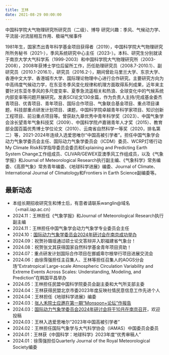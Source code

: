 ```yaml
---
title: 王林 
date: 2021-08-29 00:00:00
---
```

中国科学院大气物理研究所研究员（二级）、博导
研究兴趣：季风、气候动力学、平流层-对流层相互作用、极端气候事件

1981年生，国家杰出青年科学基金项目获得者（2019），中国科学院大气物理研究所所务秘书（2021-），季风系统研究中心主任（2023-）。本科、研究生分别就读于南京大学大气科学系（1999-2003）和中国科学院大气物理研究所（2003-2008），2008年获博士学位后留所工作，历任助理研究员（2008.7-2010.1）、副研究员（2010.1-2016.1），研究员（2016.2-），期间曾赴马里兰大学、东京大学、香港中文大学、香港城市大学、国际理论物理中心进行合作研究。主要研究方向为中高纬度气候动力学，在东亚冬季风变化规律和机理方面取得系列成果，近年来主要针对东亚冬季风的多尺度变率、夏季急流遥相关和热浪、全球变化中的气候系统内部变率等问题开展研究。发表SCI论文130余篇，作为负责人主持/完成基金委杰青项目、优青项目、青年项目、国际合作项目、气象联合基金项目、重点项目课题，科技部重点研发计划项目、课题，中国科学院卓越青年科学家项目、知识创新工程项目、前沿重点项目等。曾获赵九章优秀中青年科学奖（2023）、中国气象学会涂长望青年气象科技奖（2009）、中国科学院卢嘉锡青年人才奖（2015）、教育部全国百篇优秀博士学位论文（2010）、云南省自然科学一等奖（2020，排名第二）等，2021-2024年连续入选爱思唯尔“中国高被引学者”。担任中国气象学会动力气象学委员会主任、国际动力气象学委员会（ICDM）委员、WCRP灯塔行动My Climate Risk科学指导委员会委员和Explaining and Predicting Earth System Change工作组成员、CLIVAR/GEWEX亚澳季风工作组成员，以及《气象学报》和Journal of Meteorological Research执行副主编、《气象科学》常务编委、《高原气象》常务青年编委、《地球科学进展》编委、Journal of Climate、International Journal of Climatology和Frontiers in Earth Science副编委等。

## 最新动态

- 本组长期招收研究生和博士后，有意者请联系wanglin@域名（=mail.iap.ac.cn）
- 2024.11：王林担任《气象学报》和Journal of Meteorological Research执行副主编
- 2024.11：王林担任中国气象学会动力气象学专业委员会主任
- 2024.10：[国际动力气象学委员会2024年研讨会在南京成功举办](https://iap.cas.cn/gb/xwdt/zhxw/202411/t20241111_7436992.html)
- 2024.09：祝贺孙璐瑶通过硕士论文答辩并入职福建省气象台！
- 2024.08：祝贺张文其获得国家自然科学基金青年项目资助！
- 2024.07：重点研发计划国际合作项目在挪威卑尔根举行项目进展交流会
- 2024.06：由徐霈强担任主召集人、王林等担任召集人的AOGS分会场“Extratropical Large-scale Atmospheric Circulation Variability and Extreme Events Across Scales: Understanding, Modeling, and Prediction”在韩国平昌举办
- 2024.05：王林担任民盟中国科学院委员会副主委和大气所支部主委
- 2024.04：王林获得民盟北京市委2023年度反映社情民意信息工作先进个人
- 2024.04：王林担任《地球科学进展》编委
- 2024.03：[张人禾院士应邀在第一期“Monsoon+论坛”作报告](https://iap.cas.cn/gb/xwdt/zhxw/202403/t20240313_7024995.html)
- 2024.03：[国际动力气象学委员会2024年研讨会将于10月在南京召开](https://icdm2024.nju.edu.cn/)，欢迎投稿
- 2024.03：王林入选爱思唯尔“2023年中国高被引学者”
- 2024.02：王林担任国际气象学与大气科学协会（IAMAS）中国委员会委员
- 2024.01：王林获《中国科学：地球科学》2023年度“优秀审稿人”
- 2024.01：徐霈强担任Quarterly Journal of the Royal Meteorological Society编委
